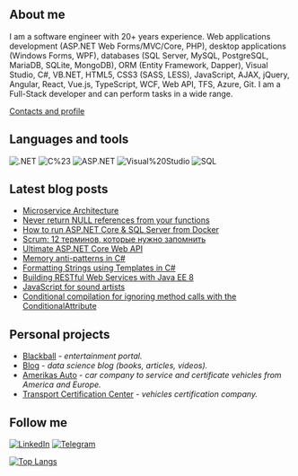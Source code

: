 ## About me
I am a software engineer with 20+ years experience. Web applications development (ASP.NET Web Forms/MVC/Core, PHP), desktop applications (Windows Forms, WPF), databases (SQL Server, MySQL, PostgreSQL, MariaDB, SQLite, MongoDB), ORM (Entity Framework, Dapper), Visual Studio, C#, VB.NET, HTML5, CSS3 (SASS, LESS), JavaScript, AJAX, jQuery, Angular, React, Vue.js, TypeScript, WCF, Web API, TFS, Azure, Git.
I am a Full-Stack developer and can perform tasks in a wide range.

[Contacts and profile](http://sd.blackball.lv/sergey-drozdov)

## Languages and tools
![.NET](https://img.shields.io/badge/-.NET-333537?style=for-the-badge&logo=.NET)
![C%23](https://img.shields.io/badge/-C%23-333537?style=for-the-badge&logo=C-Sharp)
![ASP.NET](https://img.shields.io/badge/-ASP.NET-333537?style=for-the-badge&logo=asp-net)
![Visual%20Studio](https://img.shields.io/badge/-Visual%20Studio-333537?style=for-the-badge&logo=visual-studio)
![SQL](https://img.shields.io/badge/-SQL-333537?style=for-the-badge&logo=sql)

## Latest blog posts
<!-- BLOG-POST-LIST:START -->
- [Microservice Architecture](http://sd.blackball.lv/books/18816)
- [Never return NULL references from your functions](http://sd.blackball.lv/articles/read/18824)
- [How to run ASP.NET Core & SQL Server from Docker](http://sd.blackball.lv/articles/read/18823)
- [Scrum: 12 терминов, которые нужно запомнить](http://sd.blackball.lv/articles/read/18822)
- [Ultimate ASP.NET Core Web API](http://sd.blackball.lv/books/18815)
- [Memory anti-patterns in C#](http://sd.blackball.lv/articles/read/18821)
- [Formatting Strings using Templates in C#](http://sd.blackball.lv/articles/read/18820)
- [Building RESTful Web Services with Java EE 8](http://sd.blackball.lv/books/18814)
- [JavaScript for sound artists](http://sd.blackball.lv/books/18813)
- [Conditional compilation for ignoring method calls with the ConditionalAttribute](http://sd.blackball.lv/articles/read/18812)
<!-- BLOG-POST-LIST:END -->

## Personal projects
* [Blackball](http://blackball.lv/) - *entertainment portal.*
* [Blog](http://sd.blackball.lv/) - *data science blog (books, articles, videos).*
* [Amerikas Auto](https://amerikasauto.lv/) - *car company to service and certificate vehicles from America and Europe.*
* [Transport Certification Center](https://autosc.lv/) - *vehicles certification company.*

## Follow me
[![LinkedIn](https://img.shields.io/badge/-LinkedIn-333537?style=for-the-badge&logo=LinkedIn)](https://www.linkedin.com/in/serg-drozdov/)
[![Telegram](https://img.shields.io/badge/-Telegram-333537?style=for-the-badge&logo=Telegram)](https://t.me/cyberserg80)

[![Top Langs](https://github-readme-stats.vercel.app/api/top-langs/?username=sergdrozdov)](https://github.com/anuraghazra/github-readme-stats)
